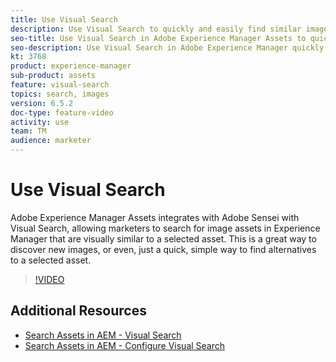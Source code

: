 ```yaml
---
title: Use Visual Search
description: Use Visual Search to quickly and easily find similar images across the DAM.
seo-title: Use Visual Search in Adobe Experience Manager Assets to quickly and easily find similar images across the DAM.
seo-description: Use Visual Search in Adobe Experience Manager quickly and easily across the DAM.
kt: 3768
product: experience-manager
sub-product: assets
feature: visual-search
topics: search, images
version: 6.5.2
doc-type: feature-video
activity: use
team: TM
audience: marketer
---
```

 
# Use Visual Search

Adobe Experience Manager Assets integrates with Adobe Sensei with Visual Search, allowing marketers to search for image assets in Experience Manager that are visually similar to a selected asset. This is a great way to discover new images, or even, just a quick, simple way to find alternatives to a selected asset.

>[!VIDEO](https://video.tv.adobe.com/v//?quality=12)

## Additional Resources

+ [Search Assets in AEM - Visual Search](https://helpx.adobe.com/experience-manager/6-5/assets/using/search-assets.html#visualsearch)
+ [Search Assets in AEM - Configure Visual Search](https://helpx.adobe.com/experience-manager/6-5/assets/using/search-assets.html#configvisualsearch)
